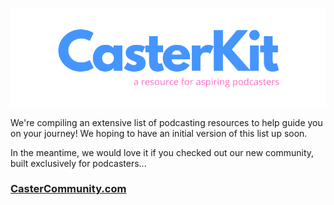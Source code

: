 ![CasterKit](./assets/CasterKit.png "CasterKit")

We're compiling an extensive list of podcasting resources to help guide you on your journey! We hoping to have an initial version of this list up soon.

In the meantime, we would love it if you checked out our new community, built exclusively for podcasters...

### [CasterCommunity.com](https://castercommunity.com)
